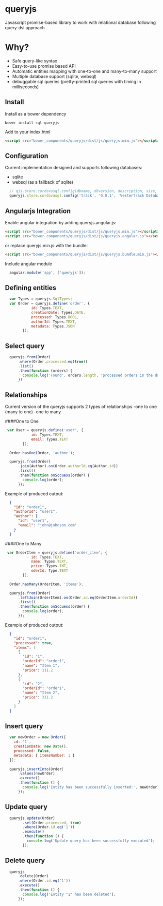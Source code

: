 queryjs
=======
Javascript promise-based library to work with relational database following query-dsl approach

Why?
======
- Safe query-like syntax
- Easy-to-use promise based API
- Automatic entities mapping with one-to-one and many-to-many support
- Multiple database support (sqlite, websql)
- debuggable sql queries (pretty-printed sql queries with timing in milliseconds)

Install
--------
Install as a bower dependency
```
bower install sql-queryjs
```
Add to your index.html
``` html
<script src="bower_components/queryjs/dist/js/queryjs.min.js"></script>
```

Configuration
--------------
Current implementation designed and supports following databases:
- sqlite
- websql (as a fallback of sqlite)

``` javascript
  // qjs.store.cordovasql.config(dbname, dbversion, description, size, backgroundProcessing, iOSLocation);
  queryjs.store.cordovasql.config('track', '0.0.1', 'VesterTrack Database', 5 * 1024 * 1024, 0, 2);
```

Angularjs Integration
---------------------
Enable angular integration by adding queryjs.angular.js:
``` html
<script src="bower_components/queryjs/dist/js/queryjs.min.js"></script>
<script src="bower_components/queryjs/dist/js/queryjs.angular.js"></script>
```
or replace queryjs.min.js with the bundle:

``` html
<script src="bower_components/queryjs/dist/js/queryjs.bundle.min.js"></script>
```
Include angular module
``` javascript
  angular.module('app', ['queryjs']);
```

Defining entities
-----------------

``` javascript
  var Types = queryjs.SqlTypes;
  var Order = queryjs.define('order', {
            id: Types.TEXT,
            creationDate: Types.DATE,
            processed: Types.BOOL,
            authorId: Types.TEXT,
            metadata: Types.JSON
        });
```

Select query
------------

``` javascript
  queryjs.from(Order)
      .where(Order.processed.eq(true))
      .list()
      .then(function (orders) {
        console.log('Found', orders.length, 'processed orders in the database')
      })
```
Relationships
-------------
Current version of the queryjs supports 2 types of relationships
-one to one (many to one)
-one to many

####One to One
``` javascript
 var User = queryjs.define('user', {
            id: Types.TEXT,
            email: Types.TEXT
        });
      
  Order.hasOne(Order, 'author');

  queryjs.from(Order)
      .join(Author).on(Order.authorId.eq(Author.id))
      .first()
      .then(function onSccuess(order) {
        console.log(order);
      });

```
Example of produced output:

``` json
  {
    "id": "order1",
    "authorId": "user1",
    "author": {
      "id": "user1",
      "email": "john@johnson.com"
    }
  }
```

####One to Many
``` javascript
 var OrderItem = queryjs.define('order_item', {
            id: Types.TEXT,
            name: Types.TEXT,
            price: Types.INT,
            oderId: Type.TEXT
        });
      
  Order.hasMany(OrderItem, 'items');

  queryjs.from(Order)
      .leftJoin(OrderItem).on(Order.id.eq(OrderItem.orderId))
      .first()
      .then(function onSccuess(order) {
        console.log(order);
      });

```
Example of produced output:

``` json
  {
    "id": "order1",
    "processed": true,
    "items": [
      {
        "id": "1",
        "orderId": "order1",
        "name": "Item 1",
        "price": 111.2
      },
      {
        "id": "2",
        "orderId": "order1",
        "name": "Item 2",
        "price": 311.2
      }
    ]
  }
```

Insert query
------------
``` javascript
  var newOrder = new Order({
    id: '1',
    creationDate: new Date(),
    processed: false,
    metadata: { itemsNumber: 1 }
  });
  
  queryjs.insertInto(Order)
      .values(newOrder)
      .execute()
      .then(function () {
        console.log('Entity has been successfully inserted:', newOrder);
      });
```  
Update query
------------
``` javascript
  queryjs.update(Order)
        .set(Order.processed, true)
        .where(Order.id.eq('1'))
        .execute()
        .then(function () {
          console.log('Update-query has been successfully executed');
        });
```        
Delete query
------------
``` javascript
  queryjs
      .delete(Order)
      .where(Order.id.eq('1'))
      .execute()
      .then(function () {
        console.log('Entity "1" has been deleted');
      });
```
